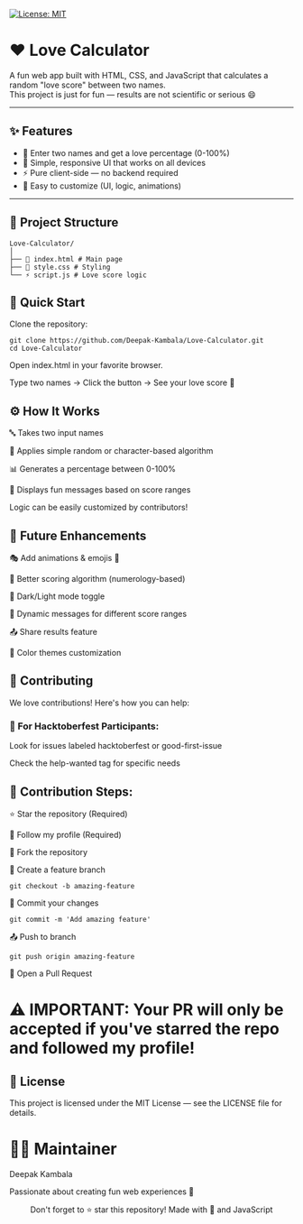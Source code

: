 [![License: MIT](https://img.shields.io/badge/License-MIT-yellow.svg)](LICENSE)

# ❤️ Love Calculator 

A fun web app built with HTML, CSS, and JavaScript that calculates a random "love score" between two names.  
This project is just for fun — results are not scientific or serious 😄



---

## ✨ Features
- 🎯 Enter two names and get a love percentage (0-100%)
- 📱 Simple, responsive UI that works on all devices
- ⚡ Pure client-side — no backend required
- 🎨 Easy to customize (UI, logic, animations)

---

## 📁 Project Structure
```
Love-Calculator/
│
├── 📄 index.html # Main page
├── 🎨 style.css # Styling
└── ⚡ script.js # Love score logic
```

## 🚀 Quick Start

Clone the repository:

```
git clone https://github.com/Deepak-Kambala/Love-Calculator.git
cd Love-Calculator
```
Open index.html in your favorite browser.

Type two names → Click the button → See your love score 💖

## ⚙️ How It Works
🔤 Takes two input names

🎲 Applies simple random or character-based algorithm

📊 Generates a percentage between 0-100%

💬 Displays fun messages based on score ranges

Logic can be easily customized by contributors!

## 🔮 Future Enhancements

🎭 Add animations & emojis 🎉

🧠 Better scoring algorithm (numerology-based)

🌙 Dark/Light mode toggle

💬 Dynamic messages for different score ranges

📤 Share results feature

🌈 Color themes customization

## 🤝 Contributing

We love contributions! Here's how you can help:

### 🎯 For Hacktoberfest Participants:
Look for issues labeled hacktoberfest or good-first-issue

Check the help-wanted tag for specific needs

## 📝 Contribution Steps:
⭐ Star the repository (Required)

👤 Follow my profile (Required)

🍴 Fork the repository

🌿 Create a feature branch

```
git checkout -b amazing-feature
```
💾 Commit your changes

```
git commit -m 'Add amazing feature'
```
📤 Push to branch

```
git push origin amazing-feature
```
🔔 Open a Pull Request

# ⚠️ IMPORTANT: Your PR will only be accepted if you've starred the repo and followed my profile!

## 📄 License
This project is licensed under the MIT License — see the LICENSE file for details.

# 👨‍💻 Maintainer
Deepak Kambala

Passionate about creating fun web experiences 🚀

<div align="center"> Don't forget to ⭐ star this repository! Made with 💖 and JavaScript </div>
